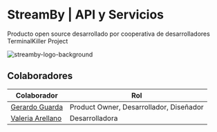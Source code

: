 # StreamBy | API y Servicios

Producto open source desarrollado por cooperativa de desarrolladores TerminalKiller Project

![streamby-logo-background](https://github.com/GwerhDev/StreamBy-Client/assets/105039526/95e48038-b807-46cb-ad52-e5226025f30f)

## Colaboradores
| Colaborador                                                   |                 Rol                       |
| ------------------------------------------------------------- | ----------------------------------------- | 
| [Gerardo Guarda](https://github.com/GwerhDev)                 | Product Owner, Desarrollador, Diseñador   |
| [Valeria Arellano](https://github.com/ValeriaArellano0011)    | Desarrolladora                            |
